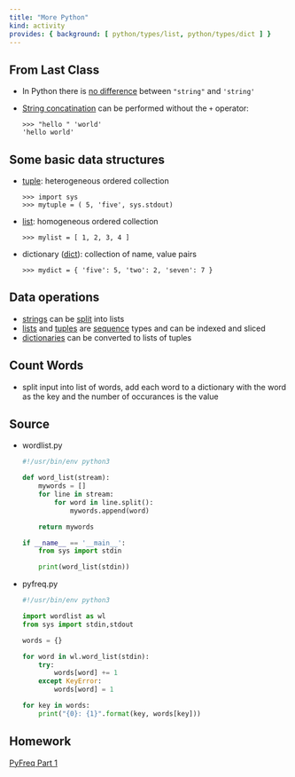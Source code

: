 ```yaml
---
title: "More Python"
kind: activity
provides: { background: [ python/types/list, python/types/dict ] }
---
```


## From Last Class

- In Python there is
  [no difference](https://docs.python.org/3/reference/lexical_analysis.html#strings)
  between `"string"` and `'string'`
- [String concatination](https://docs.python.org/3/reference/lexical_analysis.html#string-literal-concatenation) can be performed without the `+` operator:

  ~~~~ pycon
  >>> "hello " 'world'
  'hello world'
  ~~~~

## Some basic data structures

- [tuple]: heterogeneous ordered collection

  ~~~~ pycon
  >>> import sys
  >>> mytuple = ( 5, 'five', sys.stdout)
  ~~~~

- [list]: homogeneous ordered collection

  ~~~~ pycon
  >>> mylist = [ 1, 2, 3, 4 ]
  ~~~~

- dictionary ([dict]): collection of name, value pairs

  ~~~~ pycon
  >>> mydict = { 'five': 5, 'two': 2, 'seven': 7 }
  ~~~~

## Data operations

- [strings][str-methods] can be [split][str.split] into lists
- [lists][list] and [tuples][tuple] are [sequence] types and can be indexed and sliced
- [dictionaries][dict] can be converted to lists of tuples

[dict]: https://docs.python.org/3.3/library/stdtypes.html#mapping-types-dict
[list]: https://docs.python.org/3.3/library/stdtypes.html?highlight=list#list
[tuple]: https://docs.python.org/3.3/library/stdtypes.html?highlight=tuple#tuple
[sequence]: https://docs.python.org/3.3/library/stdtypes.html#sequence-types-list-tuple-range
[str-methods]: https://docs.python.org/3.3/library/stdtypes.html#string-methods
[str.split]: https://docs.python.org/3.3/library/stdtypes.html#str.split

## Count Words

- split input into list of words, add each word to a dictionary with
  the word as the key and the number of occurances is the value

## Source

- wordlist.py

  ~~~~ python
  #!/usr/bin/env python3

  def word_list(stream):
      mywords = []
      for line in stream:
          for word in line.split():
              mywords.append(word)

      return mywords

  if __name__ == '__main__':
      from sys import stdin

      print(word_list(stdin))
  ~~~~

- pyfreq.py

  ~~~~ python
  #!/usr/bin/env python3

  import wordlist as wl
  from sys import stdin,stdout

  words = {}

  for word in wl.word_list(stdin):
      try:
          words[word] += 1
      except KeyError:
          words[word] = 1

  for key in words:
      print("{0}: {1}".format(key, words[key]))
  ~~~~


## Homework

[PyFreq Part 1](/activities/pyfreq_part1/)
